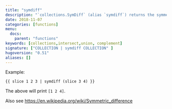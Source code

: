 ```yaml
---
title: "symdiff"
description: "`collections.SymDiff` (alias `symdiff`) returns the symmetric difference of two collections."
date: 2018-11-07
categories: [functions]
menu:
  docs:
    parent: "functions"
keywords: [collections,intersect,union, complement]
signature: ["COLLECTION | symdiff COLLECTION" ]
hugoversion: "0.51"
aliases: []
---
```


Example:

```go-html-template
{{ slice 1 2 3 | symdiff (slice 3 4) }}
```

The above will print `[1 2 4]`.

Also see https://en.wikipedia.org/wiki/Symmetric_difference





